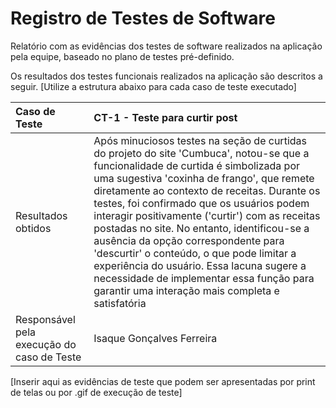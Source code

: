 # Registro de Testes de Software

Relatório com as evidências dos testes de software realizados na aplicação pela equipe, baseado no plano de testes pré-definido.

Os resultados dos testes funcionais realizados na aplicação são descritos a seguir. [Utilize a estrutura abaixo para cada caso de teste executado]

|Caso de Teste    | CT-1 - Teste para curtir post |
|:---|:---|
| Resultados obtidos | Após minuciosos testes na seção de curtidas do projeto do site 'Cumbuca', notou-se que a funcionalidade de curtida é simbolizada por uma sugestiva 'coxinha de frango', que remete diretamente ao contexto de receitas. Durante os testes, foi confirmado que os usuários podem interagir positivamente ('curtir') com as receitas postadas no site. No entanto, identificou-se a ausência da opção correspondente para 'descurtir' o conteúdo, o que pode limitar a experiência do usuário. Essa lacuna sugere a necessidade de implementar essa função para garantir uma interação mais completa e satisfatória  |
| Responsável pela execução do caso de Teste | Isaque Gonçalves Ferreira |

[Inserir aqui as evidências de teste que podem ser apresentadas por print de telas ou por .gif de execução de teste]
